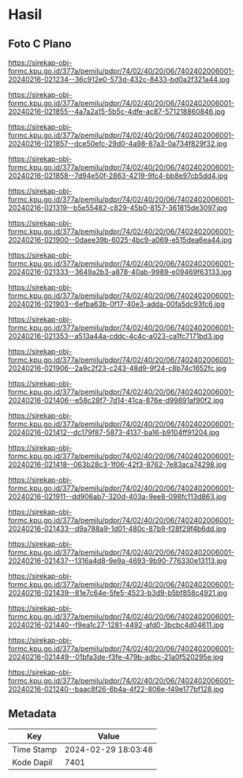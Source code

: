 # Hasil

## Foto C Plano

https://sirekap-obj-formc.kpu.go.id/377a/pemilu/pdpr/74/02/40/20/06/7402402006001-20240216-021234--36c912e0-573d-432c-8433-bd0a2f321a44.jpg

https://sirekap-obj-formc.kpu.go.id/377a/pemilu/pdpr/74/02/40/20/06/7402402006001-20240216-021855--4a7a2a15-5b5c-4dfe-ac87-571218860846.jpg

https://sirekap-obj-formc.kpu.go.id/377a/pemilu/pdpr/74/02/40/20/06/7402402006001-20240216-021857--dce50efc-29d0-4a98-87a3-0a734f829f32.jpg

https://sirekap-obj-formc.kpu.go.id/377a/pemilu/pdpr/74/02/40/20/06/7402402006001-20240216-021858--7d94e50f-2863-4219-9fc4-bb8e97cb5dd4.jpg

https://sirekap-obj-formc.kpu.go.id/377a/pemilu/pdpr/74/02/40/20/06/7402402006001-20240216-021319--b5e55482-c829-45b0-8157-361815de3097.jpg

https://sirekap-obj-formc.kpu.go.id/377a/pemilu/pdpr/74/02/40/20/06/7402402006001-20240216-021900--0daee39b-6025-4bc9-a069-e515dea6ea44.jpg

https://sirekap-obj-formc.kpu.go.id/377a/pemilu/pdpr/74/02/40/20/06/7402402006001-20240216-021333--3649a2b3-a878-40ab-9989-e09469f63133.jpg

https://sirekap-obj-formc.kpu.go.id/377a/pemilu/pdpr/74/02/40/20/06/7402402006001-20240216-021903--6efba63b-0f17-40e3-adda-00fa5dc93fc6.jpg

https://sirekap-obj-formc.kpu.go.id/377a/pemilu/pdpr/74/02/40/20/06/7402402006001-20240216-021353--a513a44a-cddc-4c4c-a023-ca1fc7171bd3.jpg

https://sirekap-obj-formc.kpu.go.id/377a/pemilu/pdpr/74/02/40/20/06/7402402006001-20240216-021906--2a9c2f23-c243-48d9-9f24-c8b74c1652fc.jpg

https://sirekap-obj-formc.kpu.go.id/377a/pemilu/pdpr/74/02/40/20/06/7402402006001-20240216-021406--e58c28f7-7d14-41ca-876e-d99891af90f2.jpg

https://sirekap-obj-formc.kpu.go.id/377a/pemilu/pdpr/74/02/40/20/06/7402402006001-20240216-021412--dc179f87-5873-4137-ba16-b9104ff91204.jpg

https://sirekap-obj-formc.kpu.go.id/377a/pemilu/pdpr/74/02/40/20/06/7402402006001-20240216-021418--063b28c3-1f06-42f3-8762-7e83aca74298.jpg

https://sirekap-obj-formc.kpu.go.id/377a/pemilu/pdpr/74/02/40/20/06/7402402006001-20240216-021911--dd906ab7-320d-403a-9ee8-098fc113d863.jpg

https://sirekap-obj-formc.kpu.go.id/377a/pemilu/pdpr/74/02/40/20/06/7402402006001-20240216-021433--d9a788a9-1d01-480c-87b9-f28f29f4b6dd.jpg

https://sirekap-obj-formc.kpu.go.id/377a/pemilu/pdpr/74/02/40/20/06/7402402006001-20240216-021437--1316a4d8-9e9a-4693-9b90-776330e13113.jpg

https://sirekap-obj-formc.kpu.go.id/377a/pemilu/pdpr/74/02/40/20/06/7402402006001-20240216-021439--81e7c64e-5fe5-4523-b3d9-b5bf858c4921.jpg

https://sirekap-obj-formc.kpu.go.id/377a/pemilu/pdpr/74/02/40/20/06/7402402006001-20240216-021440--f9ea1c27-1281-4492-afd0-3bcbc4d04611.jpg

https://sirekap-obj-formc.kpu.go.id/377a/pemilu/pdpr/74/02/40/20/06/7402402006001-20240216-021449--01bfa3de-f3fe-479b-adbc-21a0f520295e.jpg

https://sirekap-obj-formc.kpu.go.id/377a/pemilu/pdpr/74/02/40/20/06/7402402006001-20240216-021240--baac8f26-6b4a-4f22-806e-f49e177bf128.jpg


## Metadata

| Key        | Value               |
| ---------- | ------------------- |
| Time Stamp | 2024-02-29 18:03:48 |
| Kode Dapil | 7401                |



